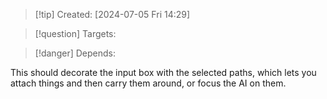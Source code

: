 
>[!tip] Created: [2024-07-05 Fri 14:29]

>[!question] Targets: 

>[!danger] Depends: 

This should decorate the input box with the selected paths, which lets you attach things and then carry them around, or focus the AI on them.